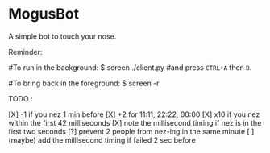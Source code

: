 # MogusBot

A simple bot to touch your nose.

Reminder:

#To run in the background:
$ screen ./client.py #and press `CTRL+A` then `D`.

#To bring back in the foreground:
$ screen -r

TODO :

[X] -1 if you nez 1 min before
[X] +2 for 11:11, 22:22, 00:00
[X] x10 if you nez within the first 42 milliseconds
[X] note the millisecond timing if nez is in the first two seconds
[?] prevent 2 people from nez-ing in the same minute
[ ] (maybe) add the millisecond timing if failed 2 sec before

